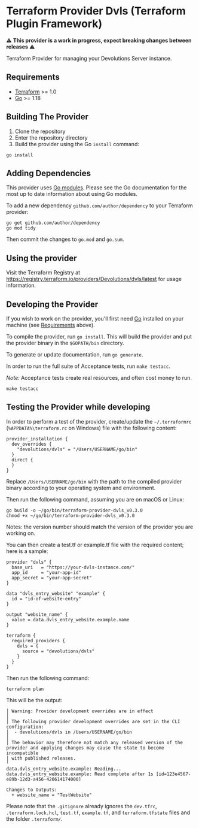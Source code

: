 # Terraform Provider Dvls (Terraform Plugin Framework)
:warning: **This provider is a work in progress, expect breaking changes between releases** :warning:

Terraform Provider for managing your Devolutions Server instance.

## Requirements

- [Terraform](https://www.terraform.io/downloads.html) >= 1.0
- [Go](https://golang.org/doc/install) >= 1.18

## Building The Provider

1. Clone the repository
1. Enter the repository directory
1. Build the provider using the Go `install` command:

```shell
go install
```

## Adding Dependencies

This provider uses [Go modules](https://github.com/golang/go/wiki/Modules).
Please see the Go documentation for the most up to date information about using Go modules.

To add a new dependency `github.com/author/dependency` to your Terraform provider:

```shell
go get github.com/author/dependency
go mod tidy
```

Then commit the changes to `go.mod` and `go.sum`.

## Using the provider

Visit the Terraform Registry at https://registry.terraform.io/providers/Devolutions/dvls/latest for usage information.

## Developing the Provider

If you wish to work on the provider, you'll first need [Go](http://www.golang.org) installed on your machine (see [Requirements](#requirements) above).

To compile the provider, run `go install`. This will build the provider and put the provider binary in the `$GOPATH/bin` directory.

To generate or update documentation, run `go generate`.

In order to run the full suite of Acceptance tests, run `make testacc`.

*Note:* Acceptance tests create real resources, and often cost money to run.

```shell
make testacc
```

## Testing the Provider while developing

In order to perform a test of the provider, create/update the `~/.terraformrc` (`%APPDATA%\terraform.rc` on Windows) file with the following content:

```hcl
provider_installation {
  dev_overrides {
    "devolutions/dvls" = "/Users/USERNAME/go/bin"
  }
  direct {
  }
}
```

Replace `/Users/USERNAME/go/bin` with the path to the compiled provider binary according to your operating system and environment.

Then run the following command, assuming you are on macOS or Linux:

```shell
go build -o ~/go/bin/terraform-provider-dvls_v0.3.0
chmod +x ~/go/bin/terraform-provider-dvls_v0.3.0
```
Notes: the version number should match the version of the provider you are working on.

You can then create a test.tf or example.tf file with the required content; here is a sample:

```hcl
provider "dvls" {
  base_uri   = "https://your-dvls-instance.com/"
  app_id     = "your-app-id"
  app_secret = "your-app-secret"
}

data "dvls_entry_website" "example" {
  id = "id-of-website-entry"
}

output "website_name" {
  value = data.dvls_entry_website.example.name
}

terraform {
  required_providers {
    dvls = {
      source = "devolutions/dvls"
    }
  }
}
```

Then run the following command:

```shell
terraform plan
```

This will be the output:

```shell
│ Warning: Provider development overrides are in effect
│
│ The following provider development overrides are set in the CLI configuration:
│  - devolutions/dvls in /Users/USERNAME/go/bin
│
│ The behavior may therefore not match any released version of the provider and applying changes may cause the state to become incompatible
│ with published releases.
╵
data.dvls_entry_website.example: Reading...
data.dvls_entry_website.example: Read complete after 1s [id=123e4567-e89b-12d3-a456-426614174000]

Changes to Outputs:
  + website_name = "TestWebsite"
```

Please note that the `.gitignore` already ignores the `dev.tfrc`, `.terraform.lock.hcl`, `test.tf`, `example.tf`, and `terraform.tfstate` files and the folder `.terraform/`.
